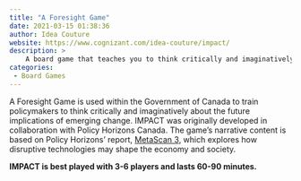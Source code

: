 ```yaml
---
title: "A Foresight Game"
date: 2021-03-15 01:38:36
author: Idea Couture
website: https://www.cognizant.com/idea-couture/impact/
description: >
    A board game that teaches you to think critically and imaginatively about emerging technology and the future of society.
categories:
 - Board Games
---
```


A Foresight Game is used within the Government of Canada to train policymakers to think critically and imaginatively about the future implications of emerging change. IMPACT was originally developed in collaboration with Policy Horizons Canada. The game’s narrative content is based on Policy Horizons’ report, [MetaScan 3](http://www.horizons.gc.ca/sites/default/files/Publication-alt-format/pdf_version_0239_6698kb-45pages.pdf), which explores how disruptive technologies may shape the economy and society.

**IMPACT is best played with 3-6 players and lasts 60-90 minutes.**
